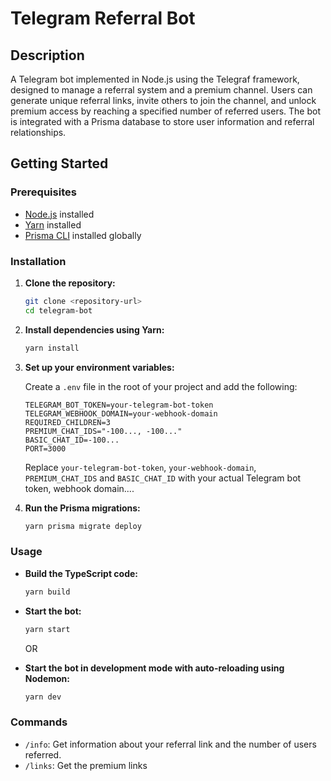 # Telegram Referral Bot

## Description

A Telegram bot implemented in Node.js using the Telegraf framework, designed to manage a referral system and a premium channel. Users can generate unique referral links, invite others to join the channel, and unlock premium access by reaching a specified number of referred users. The bot is integrated with a Prisma database to store user information and referral relationships.

## Getting Started

### Prerequisites

- [Node.js](https://nodejs.org/) installed
- [Yarn](https://yarnpkg.com/) installed
- [Prisma CLI](https://www.prisma.io/docs/getting-started/installation) installed globally

### Installation

1. **Clone the repository:**

   ```bash
   git clone <repository-url>
   cd telegram-bot
   ```

2. **Install dependencies using Yarn:**

   ```bash
   yarn install
   ```

3. **Set up your environment variables:**

   Create a `.env` file in the root of your project and add the following:

   ```env
   TELEGRAM_BOT_TOKEN=your-telegram-bot-token
   TELEGRAM_WEBHOOK_DOMAIN=your-webhook-domain
   REQUIRED_CHILDREN=3
   PREMIUM_CHAT_IDS="-100..., -100..."
   BASIC_CHAT_ID=-100...
   PORT=3000
   ```

   Replace `your-telegram-bot-token`, `your-webhook-domain`, `PREMIUM_CHAT_IDS` and `BASIC_CHAT_ID` with your actual Telegram bot token, webhook domain....

4. **Run the Prisma migrations:**

   ```bash
   yarn prisma migrate deploy
   ```

### Usage

- **Build the TypeScript code:**

  ```bash
  yarn build
  ```

- **Start the bot:**

  ```bash
  yarn start
  ```

  OR

- **Start the bot in development mode with auto-reloading using Nodemon:**

  ```bash
  yarn dev
  ```

### Commands

- `/info`: Get information about your referral link and the number of users referred.
- `/links`: Get the premium links
